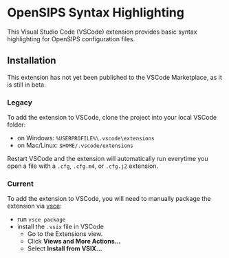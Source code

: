 # OpenSIPS Syntax Highlighting

This Visual Studio Code (VSCode) extension provides basic syntax highlighting for OpenSIPS configuration files.

## Installation

This extension has not yet been published to the VSCode Marketplace, as it is still in beta.

### Legacy
To add the extension to VSCode, clone the project into your local VSCode folder:

- on Windows: `%USERPROFILE%\.vscode\extensions`
- on Mac/Linux: `$HOME/.vscode/extensions`

Restart VSCode and the extension will automatically run everytime you open a file with a `.cfg`, `.cfg.m4`, or `.cfg.j2` extension.

### Current
To add the extension to VSCode, you will need to manually package the extension via [vsce](https://github.com/microsoft/vscode-vsce):

- run `vsce package`
- install the `.vsix` file in VSCode
  - Go to the Extensions view.
  - Click **Views and More Actions...**
  - Select **Install from VSIX...**